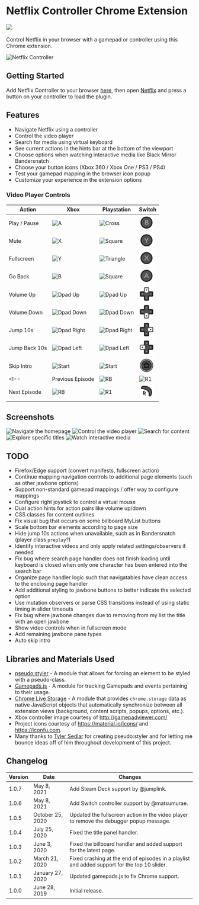 # Netflix Controller Chrome Extension

[![](https://img.shields.io/chrome-web-store/v/kjgfkjidgcfgbabbhjephchohcghcdkf.svg)](https://chrome.google.com/webstore/detail/netflix-controller/kjgfkjidgcfgbabbhjephchohcghcdkf)

Control Netflix in your browser with a gamepad or controller using this Chrome extension.

![Netflix Controller](/webstore-assets/promo-large.png)

## Getting Started

Add Netflix Controller to your browser [here](https://chrome.google.com/webstore/detail/netflix-controller/kjgfkjidgcfgbabbhjephchohcghcdkf), then open [Netflix](https://www.netflix.com/browse) and press a button on your controller to load the plugin.

## Features

* Navigate Netflix using a controller
* Control the video player
* Search for media using virtual keyboard
* See current actions in the hints bar at the bottom of the viewport
* Choose options when watching interactive media like Black Mirror Bandersnatch
* Choose your button icons (Xbox 360 / Xbox One / PS3 / PS4)
* Test your gamepad mapping in the browser icon popup
* Customize your experience in the extension options

### Video Player Controls

| Action | Xbox | Playstation | Switch |
|--------|------|-------------|--------|
| Play / Pause  | <img alt='A' src='static/buttons/Xbox%20One/XboxOne_A.png' width='40'>                   | <img alt='Cross' src='static/buttons/PS4/PS4_Cross.png' width='40'>           |<img alt='B' src='static/buttons/Switch/Switch_B.png' width='40'>                   |
| Mute          | <img alt='X' src='static/buttons/Xbox%20One/XboxOne_X.png' width='40'>                   | <img alt='Square' src='static/buttons/PS4/PS4_Square.png' width='40'>         |<img alt='Y' src='static/buttons/Switch/Switch_Y.png' width='40'>                   |
| Fullscreen    | <img alt='Y' src='static/buttons/Xbox%20One/XboxOne_Y.png' width='40'>                   | <img alt='Triangle' src='static/buttons/PS4/PS4_Triangle.png' width='40'>     |<img alt='X' src='static/buttons/Switch/Switch_X.png' width='40'>                   |
| Go Back       | <img alt='B' src='static/buttons/Xbox%20One/XboxOne_B.png' width='40'>                   | <img alt='Square' src='static/buttons/PS4/PS4_Square.png' width='40'>         |<img alt='A' src='static/buttons/Switch/Switch_A.png' width='40'>                   |
| Volume Up     | <img alt='Dpad Up' src='static/buttons/Xbox%20One/XboxOne_Dpad_Up.png' width='40'>       | <img alt='Dpad Up' src='static/buttons/PS4/PS4_Dpad_Up.png' width='40'>       |<img alt='Dpad Up' src='static/buttons/Switch/Switch_Dpad_Up.png' width='40'>       |
| Volume Down   | <img alt='Dpad Down' src='static/buttons/Xbox%20One/XboxOne_Dpad_Down.png' width='40'>   | <img alt='Dpad Down' src='static/buttons/PS4/PS4_Dpad_Down.png' width='40'>   |<img alt='Dpad Down' src='static/buttons/Switch/Switch_Dpad_Down.png' width='40'>   |
| Jump 10s      | <img alt='Dpad Right' src='static/buttons/Xbox%20One/XboxOne_Dpad_Right.png' width='40'> | <img alt='Dpad Right' src='static/buttons/PS4/PS4_Dpad_Right.png' width='40'> |<img alt='Dpad Right' src='static/buttons/Switch/Switch_Dpad_Right.png' width='40'> |
| Jump Back 10s | <img alt='Dpad Left' src='static/buttons/Xbox%20One/XboxOne_Dpad_Left.png' width='40'>   | <img alt='Dpad Left' src='static/buttons/PS4/PS4_Dpad_Left.png' width='40'>   |<img alt='Dpad Left' src='static/buttons/Switch/Switch_Dpad_Left.png' width='40'>   |
| Skip Intro    | <img alt='Start' src='static/buttons/Xbox%20One/XboxOne_Menu.png' width='40'>            | <img alt='Start' src='static/buttons/PS4/PS4_Options.png' width='40'>         |<img alt='Start' src='static/buttons/Switch/Switch_Home.png' width='40'>            |
<!-- | Previous Episode  | <img alt='RB' src='static/buttons/Xbox%20One/XboxOne_LB.png' width='40'>                 | <img alt='R1' src='static/buttons/PS4/PS4_L1.png' width='40'>                 |<img alt='R' src='static/buttons/Switch/Switch_LB.png' width='40'>                 | -->
| Next Episode  | <img alt='RB' src='static/buttons/Xbox%20One/XboxOne_RB.png' width='40'>                 | <img alt='R1' src='static/buttons/PS4/PS4_R1.png' width='40'>                 |<img alt='R' src='static/buttons/Switch/Switch_RB.png' width='40'>                 |

## Screenshots

![Navigate the homepage](/webstore-assets/screenshot-browse.jpg)
![Control the video player](/webstore-assets/screenshot-watch.jpg)
![Search for content](/webstore-assets/screenshot-search.jpg)
![Explore specific titles](/webstore-assets/screenshot-jawbone.jpg)
![Watch interactive media](/webstore-assets/screenshot-interactive.png)


## TODO
* Firefox/Edge support (convert manifests, fullscreen action)
* Continue mapping navigation controls to additional page elements (such as other jawbone options)
* Support non-standard gamepad mappings / offer way to configure mappings
* Configure right joystick to control a virtual mouse
* Dual action hints for action pairs like volume up/down
* CSS classes for content outlines
* Fix visual bug that occurs on some billboard MyList buttons
* Scale bottom bar elements according to page size
* Hide jump 10s actions when unavailable, such as in Bandersnatch (player class `preplay`?)
* Identify interactive videos and only apply related settings/observers if needed
* Fix bug where search page handler does not finish loading until keyboard is closed when only one character has been entered into the search bar
* Organize page handler logic such that navigatables have clean access to the enclosing page handler
* Add additional styling to jawbone buttons to better indicate the selected option
* Use mutation observers or parse CSS transitions instead of using static timing in slider timeouts
* Fix bug where jawbone changes due to removing from my list the title with an open jawbone
* Show video controls when in fullscreen mode
* Add remaining jawbone pane types
* Auto skip intro

## Libraries and Materials Used
* [pseudo:styler](https://github.com/TSedlar/pseudo-styler) - A module that allows for forcing an element to be styled with a pseudo-class.
* [Gamepads.js](https://github.com/FThompson/Gamepads.js) - A module for tracking Gamepads and events pertaining to their usage.
* [Chrome Live Storage](https://github.com/FThompson/ChromeLiveStorage) - A module that provides `chrome.storage` data as native JavaScript objects that automatically synchronize between all extension views (background, content scripts, popups, options, etc.).
* Xbox controller image courtesy of http://gamepadviewer.com/
* Project icons courtesy of https://material.io/icons/ and https://iconfu.com.
* Many thanks to [Tyler Sedlar](https://github.com/TSedlar) for creating pseudo:styler and for letting me bounce ideas off of him throughout development of this project.

## Changelog
| Version | Date | Changes |
|---------|------|---------|
| 1.0.7 | May 8, 2021 | Add Steam Deck support by @jumplink. |
| 1.0.6 | May 8, 2021 | Add Switch controller support by @matsumurae. |
| 1.0.5 | October 25, 2020 | Updated the fullscreen action in the video player to remove the debugger popup message. |
| 1.0.4 | July 25, 2020 | Fixed the title panel handler. |
| 1.0.3 | June 3, 2020 | Fixed the billboard handler and added support for the latest page. |
| 1.0.2 | March 21, 2020 | Fixed crashing at the end of episodes in a playlist and added support for the top 10 slider. |
| 1.0.1 | January 27, 2020 | Updated gamepads.js to fix Chrome support. |
| 1.0.0 | June 28, 2019 | Initial release.
